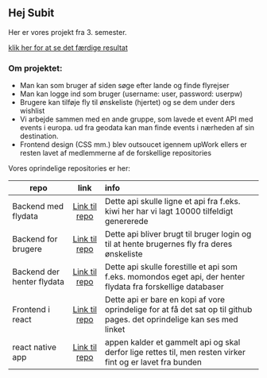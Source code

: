 ## Hej Subit  

Her er vores projekt fra 3. semester.

[klik her for at se det færdige resultat](https://rasmuslynge.github.io/deploy_Flight/)



### Om projektet:

- Man kan som bruger af siden søge efter lande og finde flyrejser
- Man kan logge ind som bruger (username: user, password: userpw)
- Brugere kan tilføje fly til ønskeliste (hjertet) og se dem under ders wishlist 
- Vi arbejde sammen med en ande gruppe, som lavede et event API med events i europa. ud fra geodata kan man finde events i nærheden af sin destination.
- Frontend design (CSS mm.) blev outsoucet igennem upWork ellers er resten lavet af medlemmerne af de forskellige repositories  

Vores oprindelige repositories er her: 

| repo | link | info |
| ------------- |:-------------:|:--------|
| Backend med flydata | [Link til repo](https://github.com/Magmose/CA3Flights)  | Dette api skulle ligne et api fra f.eks. kiwi her har vi lagt 10000 tilfeldigt genererede |
| Backend for brugere| [Link til repo](https://github.com/RasmusLynge/examPrep/) | Dette api bliver brugt til bruger login og til at hente brugernes fly fra deres ønskeliste | 
| Backend der henter flydata | [Link til repo](https://github.com/Magmose/CA3)      | Dette api skulle forestille et api som f.eks. momondos eget api, der henter flydata fra forskellige databaser |
| Frontend i react | [Link til repo](https://github.com/RasmusLynge/flightfront)    | Dette api er bare en kopi af vore oprindelige for at få det sat op til github pages. det oprindelige kan ses med linket |
| react native app | [Link til repo](https://github.com/RasmusLynge/flightApp) | appen kalder et gammelt api og skal derfor lige rettes til, men resten virker fint og er lavet fra bunden |  
